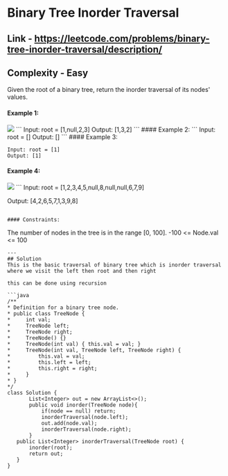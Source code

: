 # Binary Tree Inorder Traversal

## Link - https://leetcode.com/problems/binary-tree-inorder-traversal/description/

## Complexity - Easy

Given the root of a binary tree, return the inorder traversal of its nodes' values.

 

#### Example 1:

<img src = "https://assets.leetcode.com/uploads/2020/09/15/inorder_1.jpg"/>
```
Input: root = [1,null,2,3]
Output: [1,3,2]
```
#### Example 2:
```
Input: root = []
Output: []
```
#### Example 3:

```
Input: root = [1]
Output: [1]
 ```
#### Example 4:
<img src="https://assets.leetcode.com/uploads/2024/08/29/tree_2.png" />
```
Input: root = [1,2,3,4,5,null,8,null,null,6,7,9]

Output: [4,2,6,5,7,1,3,9,8]
```

#### Constraints:
```
The number of nodes in the tree is in the range [0, 100].
-100 <= Node.val <= 100
 ```
---
## Solution
This is the basic traversal of binary tree which is inorder traversal where we visit the left then root and then right

this can be done using recursion

```java
/**
 * Definition for a binary tree node.
 * public class TreeNode {
 *     int val;
 *     TreeNode left;
 *     TreeNode right;
 *     TreeNode() {}
 *     TreeNode(int val) { this.val = val; }
 *     TreeNode(int val, TreeNode left, TreeNode right) {
 *         this.val = val;
 *         this.left = left;
 *         this.right = right;
 *     }
 * }
 */
class Solution {
        List<Integer> out = new ArrayList<>();
        public void inorder(TreeNode node){
            if(node == null) return;
            inorderTraversal(node.left);
            out.add(node.val);
            inorderTraversal(node.right);
        }
    public List<Integer> inorderTraversal(TreeNode root) {
        inorder(root);
        return out;
    }
}
```


